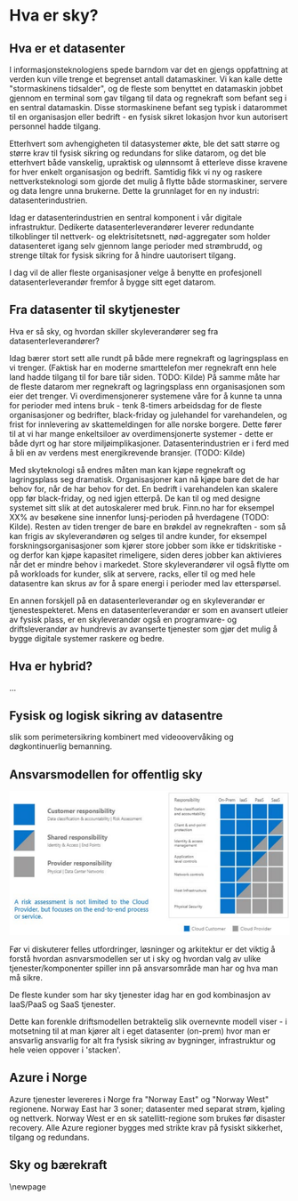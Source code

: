 # Hva er sky?


## Hva er et datasenter

I informasjonsteknologiens spede barndom var det en gjengs oppfattning at verden kun ville trenge et begrenset antall datamaskiner. Vi kan kalle dette "stormaskinens tidsalder", og de fleste som benyttet en datamaskin jobbet gjennom en terminal som gav tilgang til data og regnekraft som befant seg i en sentral datamaskin. Disse stormaskinene befant seg typisk i datarommet til en organisasjon eller bedrift - en fysisk sikret lokasjon hvor kun autorisert personnel hadde tilgang.

Etterhvert som avhengigheten til datasystemer økte, ble det satt større og større krav til fysisk sikring og redundans for slike datarom, og det ble etterhvert både vanskelig, upraktisk og ulønnsomt å etterleve disse kravene for hver enkelt organisasjon og bedrift. Samtidig fikk vi ny og raskere nettverksteknologi som gjorde det mulig å flytte både stormaskiner, servere og data lengre unna brukerne. Dette la grunnlaget for en ny industri:  datasenterindustrien.

Idag er datasenterindustrien en sentral komponent i vår digitale infrastruktur. Dedikerte datasenterleverandører leverer redundante tilkoblinger til nettverk- og elektrisitetsnett, nød-aggregater som holder datasenteret igang selv gjennom lange perioder med strømbrudd, og strenge tiltak for fysisk sikring for å hindre uautorisert tilgang.

I dag vil de aller fleste organisasjoner velge å benytte en profesjonell datasenterleverandør fremfor å bygge sitt eget datarom.


## Fra datasenter til skytjenester

Hva er så sky, og hvordan skiller skyleverandører seg fra datasenterleverandører?

Idag bærer stort sett alle rundt på både mere regnekraft og lagringsplass en vi trenger. (Faktisk har en moderne smarttelefon mer regnekraft enn hele land hadde tilgang til for bare tiår siden. TODO: Kilde) På samme måte har de fleste datarom mer regnekraft og lagringsplass enn organisasjonen som eier det trenger. Vi overdimensjonerer systemene våre for å kunne ta unna for perioder med intens bruk - tenk 8-timers arbeidsdag for de fleste organisasjoner og bedrifter, black-friday og julehandel for varehandelen, og frist for innlevering av skattemeldingen for alle norske borgere. Dette fører til at vi har mange enkeltsiloer av overdimensjonerte systemer - dette er både dyrt og har store miljøimplikasjoner. Datasenterindustrien er i ferd med å bli en av verdens mest energikrevende bransjer. (TODO: Kilde)

Med skyteknologi så endres måten man kan kjøpe regnekraft og lagringsplass seg dramatisk. Organisasjoner kan nå kjøpe bare det de har behov for, når de har behov for det. En bedrift i varehandelen kan skalere opp før black-friday, og ned igjen etterpå. De kan til og med designe systemet sitt slik at det autoskalerer med bruk. Finn.no har for eksempel XX% av besøkene sine innenfor lunsj-perioden på hverdagene (TODO: Kilde). Resten av tiden trenger de bare en brøkdel av regnekraften - som så kan frigis av skyleverandøren og selges til andre kunder, for eksempel forskningsorganisasjoner som kjører store jobber som ikke er tidskritiske - og derfor kan kjøpe kapasitet rimeligere, siden deres jobber kan aktivieres når det er mindre behov i markedet. Store skyleverandører vil også flytte om på workloads for kunder, slik at servere, racks, eller til og med hele datasentre kan skrus av for å spare energi i perioder med lav etterspørsel.

En annen forskjell på en datasenterleverandør og en skyleverandør er tjenestespekteret. Mens en datasenterleverandør er som en avansert utleier av fysisk plass, er en skyleverandør også en programvare- og driftsleverandør av hundrevis av avanserte tjenester som gjør det mulig å bygge digitale systemer raskere og bedre.


## Hva er hybrid?

...


## Fysisk og logisk sikring av datasentre

slik som perimetersikring kombinert med videoovervåking og døgkontinuerlig bemanning.


## Ansvarsmodellen for offentlig sky

![Ansvarsmodell](illustrations/ansvarsmodell.png)

Før vi diskuterer felles utfordringer, løsninger og arkitektur er det viktig å forstå hvordan asnvarsmodellen ser ut i sky og hvordan valg av ulike tjenester/komponenter spiller inn på ansvarsområde man har og hva man må sikre.

De fleste kunder som har sky tjenester idag har en god kombinasjon av IaaS/PaaS og SaaS tjenester.

Dette kan forenkle driftsmodellen betraktelig slik overnevnte modell viser - i motsetning til at man kjører alt i eget datasenter (on-prem) hvor man er ansvarlig ansvarlig for alt fra fysisk sikring av bygninger, infrastruktur og hele veien oppover i 'stacken'. 

## Azure i Norge

Azure tjenester levereres i Norge fra "Norway East" og "Norway West" regionene. Norway East har 3 soner; datasenter med separat strøm, kjøling og nettverk. Norway West er en sk satellitt-regione som brukes før disaster recovery. Alle Azure regioner bygges med strikte krav på fysiskt sikkerhet, tilgang og redundans.

## Sky og bærekraft
    
\newpage
